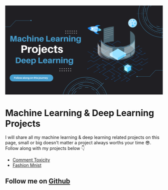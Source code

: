 <p align='center'>
  <img src="./assets/images/header.png" alt="Projects" width="550">
</p>

# Machine Learning & Deep Learning Projects 

I will share all my machine learning & deep learning related projects on this page, small or big doesn't matter a project always worths your time 😎. Follow along with my projects below 👇
* [Comment Toxicity](https://github.com/datamaven14/machinelearning_projects/tree/main/comment_toxicity)
* [Fashion Mnist](https://github.com/datamaven14/machinelearning_projects/tree/main/fashion_mnist)

## Follow me on [Github](https://github.com/datamaven14) 
